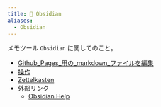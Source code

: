 ```yaml
---
title: 💎 Obsidian
aliases:
  - Obsidian
---
```


メモツール `Obsidian` に関してのこと。

- [Github_Pages_用の_markdown_ファイルを編集](Github_Pages_用の_markdown_ファイルを編集.md)
- [操作](操作.md)
- [Zettelkasten](Zettelkasten.md)
- 外部リンク
  - [Obsidian Help](https://help.obsidian.md/Obsidian/Index)



